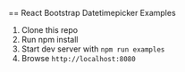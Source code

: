 == React Bootstrap Datetimepicker Examples

1. Clone this repo
2. Run npm install
3. Start dev server with `npm run examples`
4. Browse `http://localhost:8080`
